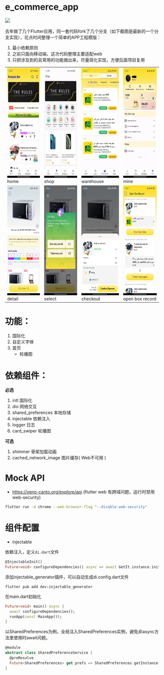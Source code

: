 # e_commerce_app
![](https://img.shields.io/badge/Platform-%20Android%20|%20iOS%20|%20Web%20-blue)

去年做了几个Flutter应用，同一套代码fork了几个分支（如下截图是最新的一个分支实现），花点时间整理一个简单的APP工程模版：

1. 最小依赖原则
1. 之前只面向移动端，这次代码整理主要适配web
1. 只把涉及到的且常用的功能摘出来，尽量简化实现，方便后面项目复用

<table>
  <tr>
    <td><img src="./showcase/home.jpg" style="width: 162px; height: 360px;" /><br>home</td>
    <td><img src="./showcase/shop.jpg" style="width: 162px; height: 360px;" /><br>shop</td>
    <td><img src="./showcase/warehouse.jpg" style="width: 162px; height: 360px;" /><br>warehouse</td>
    <td><img src="./showcase/mine.jpg" style="width: 162px; height: 360px;" /><br>mine</td>
  </tr>
  <tr>
    <td><img src="./showcase/detail.jpg" style="width: 162px; height: 360px;" /><br>detail</td>
    <td><img src="./showcase/select.jpg" style="width: 162px; height: 360px;" /><br>select</td>
    <td><img src="./showcase/checkout.jpg" style="width: 162px; height: 360px;" /><br>checkout</td>
    <td><img src="./showcase/open_box_record.jpg" style="width: 162px; height: 360px;" /><br>open box record</td>
  </tr>
</table>

# 功能：
1. 国际化
1. 自定义字体
1. 首页
    * 轮播图


# 依赖组件：
**必选**
1. intl 国际化
1. dio 网络交互
1. shared_preferences 本地存储
1. injectable 依赖注入
1. logger 日志
1. card_swiper 轮播图


**可选**
1. shimmer 骨架加载动画
1. cached_network_image 图片缓存( Web不可用 )

# Mock API
* https://xeno-canto.org/explore/api (flutter web 有跨域问题，运行时禁用web-security)
```bash
flutter run -d chrome --web-browser-flag "--disable-web-security" 
```

# 组件配置
* injectable

依赖注入，定义`di.dart`文件
```dart
@InjectableInit()
Future<void> configureDependencies() async => await GetIt.instance.init();
```
添加injectable_generator插件，可以自动生成di.config.dart文件
```
flutter pub add dev:injectable_generator
```

在main.dart初始化
```dart
Future<void> main() async {
  await configureDependencies();
  runApp(const MainApp());
}
```


以SharedPreferences为例，全局注入SharedPreferences实例，避免非async方法里使用时await问题。
```dart
@module
abstract class SharedPreferenceService {
  @preResolve
  Future<SharedPreferences> get prefs => SharedPreferences.getInstance();
}
```